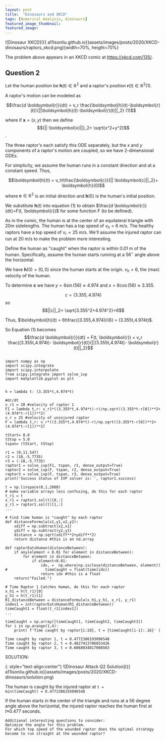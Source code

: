 ```yaml
---
layout: post
title:  "Dinosaurs and XKCD"
tags: [Numerical Analysis, dinosaurs]
featured_image_thumbnail:
featured_image:
---
```


![Dinosaur XKCD]({{ a11isonliu.github.io}}assets/images/posts/2020/XKCD-dinosaurs/raptors_xkcd.png){width=70%, height=70%}

The problem above appears in an XKCD comic at <https://xkcd.com/135/>.

## Question 2
Let the human position be $\boldsymbol{h}(t) \in \mathbb{R}^2$ and a raptor's position $\boldsymbol{r}(t) \in \mathbb{R}^2 (1)$.

A raptor's motion can be modeled as

$$\frac{d \boldsymbol{r}}{dt} = v_r \frac{\boldsymbol{h}(t)-\boldsymbol{r}(t)}{||\boldsymbol{h}(t)-\boldsymbol{r}(t)||_2}      (1)$$

where if $\boldsymbol{x}=(x,y)$ then we define $${|| \boldsymbol{x}||}_2= \sqrt{x^2+y^2}$$.

The three raptor's each satisfy this ODE separately, but the $x$ and $y$ components of a raptor's motion are coupled, so we have 2-dimensional ODEs.

For simplicity, we assume the human runs in a constant direction and at a constant speed. Thus,

$$\boldsymbol{h}(t) = v_ht\frac{\boldsymbol{c}}{|| \boldsymbol{c}||_2}+ \boldsymbol{h}(0)$$

where $\boldsymbol{c} \in \mathbb{R}^2$ is an initial direction and $\boldsymbol{h}(0)$ is the human's initial position.

We substitute $\boldsymbol{h}(t)$ into equation (1) to obtain $\frac{d \boldsymbol{r}}{dt}=F(t, \boldsymbol{r})$ for some function F (to be defined).

As in the comic, the human is at the center of an equilateral triangle with 20m sidelengths. The human has a top speed of $v_h=6$ m/s. The healthy raptors have a top speed of $v_r=25$ m/s. We'll assume the injured raptor can run at 20 m/s to make the problem more interesting.

Define the human as "caught" when the raptor is within 0.01 m of the human. Specifically, assume the human starts running at a $56^{\circ}$ angle above the horizontal.

We have $\boldsymbol{h}(0)=(0,0)$ since the human starts at the origin. $v_h=6$, the (max) velocity of the human.

To determine $\boldsymbol{c}$ we have $y=6\sin(56)\approx 4.974$ and $x=6 \cos(56) \approx 3.355$. 

$$c= (3.355,4.974)$$ so 
$$||c||_2= \sqrt{3.355^2+4.974^2}=6$$

Thus, $\boldsymbol{h}(t) = 6t\frac{(3.355,4.974)}{6} = (3.355t,4.974t)$.

So Equation (1) becomes
$$\frac{d \boldsymbol{r}}{dt} = F(t, \boldsymbol{r}) = v_r \frac{(3.355t,4.974t)- \boldsymbol{r}(t)}{||(3.355t,4.974t)- \boldsymbol{r}(t)||_2}$$

<pre><code class="language-Python">
import numpy as np
import scipy.integrate
import scipy.interpolate
from scipy.integrate import solve_ivp
import matplotlib.pyplot as plt
</code></pre>

<pre><code class="language-Python">
h = lambda t: (3.355*t,4.974*t)

#dr/dt
v_r1 = 20 #velocity of raptor 1
F1 = lambda t,r: v_r1*((3.355*t,4.974*t)-r)/np.sqrt((3.355*t-r[0])**2+(4.974*t-r[1])**2)
v_r = 25 #velocity of uninjured raptor
F = lambda t,r: v_r*((3.355*t,4.974*t)-r)/np.sqrt((3.355*t-r[0])**2+(4.974*t-r[1])**2)

tStart= 0.0
tStop = 5.0
tspan= (tStart, tStop)

r1 = (0,11.547)
r2 = (10,-5.7735)
r3 = (-10,-5.7735)
raptor1 = solve_ivp(F1, tspan, r1, dense_output=True)
raptor2 = solve_ivp(F, tspan, r2, dense_output=True)
raptor3 = solve_ivp(F, tspan, r3, dense_output=True)
print('Success status of IVP solver is: ', raptor1.success)

t = np.linspace(0,1,2000)
# make variable arrays less confusing, do this for each raptor
t_r1 = t
x_r1 = raptor1.sol(t)[0,:]
y_r1 = raptor1.sol(t)[1,:]
...

# Find time human is "caught" by each raptor
def distanceFormula(x1,y1,x2,y2):
    xdiff = np.subtract(x2,x1)
    ydiff = np.subtract(y2,y1)
    distance = np.sqrt(xdiff**2+ydiff**2)
    return distance #this is an nd.array

def raptorEatsHuman(distanceBetween):
    if any(element < 0.01 for element in distanceBetween):
        for element in distanceBetween:
            if element<0.01:
                idx, =  np.where(np.isclose(distanceBetween, element))
#                 timeCaught = float(time[idx])
                return idx #this is a float
    return("Failed.")

# Time Raptor 1 Catches Human, do this for each raptor
x_h1 = h(t_r1)[0]
y_h1 = h(t_r1)[1]
R1_distanceBetween = distanceFormula(x_h1,y_h1, x_r1, y_r1)
index1 = int(raptorEatsHuman(R1_distanceBetween))
timeCaught1 = float(t_r1[index1])
...

timeCaught = np.array([timeCaught1, timeCaught2, timeCaught3])
for i in np.arange(1,4):
    print( f'Time caught by raptor{i:2d}, t = {timeCaught[i-1]:.16}' )
</code></pre>
```
Time caught by raptor 1, t = 0.4772386193096548
Time caught by raptor 2, t = 0.4827413706853426
Time caught by raptor 3, t = 0.6068034017008503
```

SOLUTION:

{: style="text-align:center"}
![Dinosaur Attack Q2 Solution]({{ a11isonliu.github.io}}assets/images/posts/2020/XKCD-dinosaurs/solution.png)

The human is caught by the injured raptor at <code>t = min(timeCaught) = 0.4772386193096548</code>

If the human starts in the center of the triangle and runs at a 56 degree angle above the horizontal, the injured raptor reaches the human first at  𝑡≈0.477  seconds.


```
Additional interesting questions to consider: 
Optimize the angle for this problem. 
For which top speed of the wounded raptor does the optimal strategy become to run straight at the wounded raptor?
```